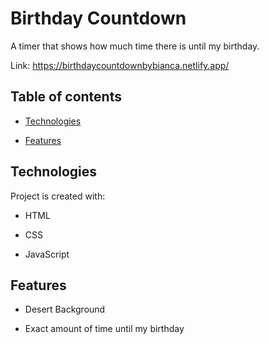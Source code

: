 # Birthday Countdown
A timer that shows how much time there is until my birthday.




Link: https://birthdaycountdownbybianca.netlify.app/




## Table of contents




-  [Technologies](#technologies)

-  [Features](#features)




## Technologies




Project is created with:


-  HTML

-  CSS

-  JavaScript



## Features




-  Desert Background

-  Exact amount of time until my birthday


